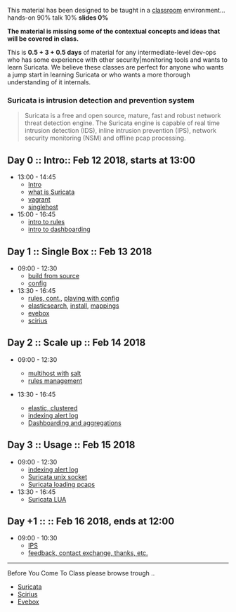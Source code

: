 
This material has been designed to be taught in a [classroom](https://ccdcoe.org/cyber-defence-monitoring-course-suite-module-1-1.html) environment... hands-on 90% talk 10% **slides 0%**

**The material is missing some of the contextual concepts and ideas that will be covered in class.**

This is **0.5 + 3 + 0.5 days** of material for any intermediate-level dev-ops who has some experience with other security|monitoring tools and wants to learn Suricata. We believe these classes are perfect for anyone who wants a jump start in learning Suricata or who wants a more thorough understanding of it internals.

### Suricata is intrusion detection and prevention system

> Suricata is a free and open source, mature, fast and robust network threat detection engine. The Suricata engine is capable of real time intrusion detection (IDS), inline intrusion prevention (IPS), network security monitoring (NSM) and offline pcap processing.

## Day 0 :: Intro:: Feb 12 2018, starts at 13:00

 * 13:00 - 14:45
   * [Intro](/common/day_intro.md)
   * [what is Suricata](/Suricata/suricata/README.md)
   * [vagrant](/common/vagrant.intro.md)
   * [singlehost](/Suricata/vagrant/singlehost/)
 * 15:00 - 16:45
   * [intro to rules](/Suricata/rules/rules.intro.md)
   * [intro to dashboarding]()

## Day 1 :: Single Box :: Feb 13 2018

 * 09:00 - 12:30
   * [build from source](/Suricata/setup/build.md)
   * [config](/Suricata/setup/config.md)
 * 13:30 - 16:45
   * [rules, cont.](/Suricata/rules), [playing with config](/Suricata/setup/config.md)
   * [elasticsearch](/common/elastic), [install](/common/elastic/elastic.install.md), [mappings](/common/elastic/elastic.mappings.md)
   * [evebox](/Suricata/evebox)
   * [scirius](/Suricata/scirius)

## Day 2 :: Scale up :: Feb 14 2018

* 09:00 - 12:30
  * [multihost with](/Suricata/vagrant/multihost) [salt](/common/salt)
  * [rules management](/Suricata/rules/rules.update.md)

* 13:30 - 16:45
  * [elastic, clustered](/common/elastic/elastic.cluster.md)
  * [indexing alert log](/Suricata/logging/)
  * [Dashboarding and aggregations](/common/kibana.md)

## Day 3 :: Usage :: Feb 15 2018

* 09:00 - 12:30
  * [indexing alert log](/Suricata/logging/)
  * [Suricata unix socket](/Suricata/suricata/unixsocket.md)
  * [Suricata loading pcaps](/Suricata/suricata/LoadPcaps.md)
* 13:30 - 16:45
  * [Suricata LUA](/Suricata/lua)

## Day +1 :: :: Feb 16 2018, ends at 12:00

* 09:00 - 10:30
  * [IPS](/Suricata/suricata/ips-intro.md)
  * [feedback, contact exchange, thanks, etc.](/common/Closing.md)

----

Before You Come To Class please browse trough ..

* [Suricata](/Suricata/suricata/README.md)
* [Scirius](/Suricata/scirius/README.md)
* [Evebox](/Suricata/evebox/README.md)
